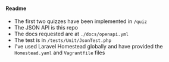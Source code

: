 #### Readme
- The first two quizzes have been implemented in `/quiz`
- The JSON API is this repo
- The docs requested are at `./docs/openapi.yml`
- The test is in `/tests/Unit/JsonTest.php`
- I've used Laravel Homestead globally and have provided the `Homestead.yaml` and `Vagrantfile` files
